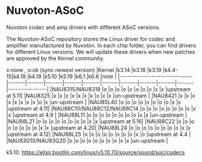# Nuvoton-ASoC
Nuvoton codec and amp drivers with different ASoC versions.

The Nuvoton-ASoC repository stores the Linux driver for codec and amplifier manufactured by Nuvoton. In each chip folder, you can find drivers for different Linux versions. We will update these drivers when new patches are approved by the Kernel community.

x:none , o:ok (sync newest version)
|Kernel                        |k3.14  |k3.18  |k3.19  |k4.4-15|k4.18  |k4.19  |k5.10  |k5.19  |k6.1   |k6.6   |note            |
|------------------------------|-------|-------|-------|-------|-------|-------|-------|-------|-------|-------|----------------|
|NAU8315/NAU8318               |o      |o      |o      |o      |o      |o      |o      |o      |x      |x      |upstream at 5.11|
|NAU8325                       |x      |x      |x      |x      |x      |x      |x      |x      |x      |x      |un-upstream     |
|NAU8421                       |x      |x      |x      |x      |x      |x      |x      |x      |o      |x      |un-upstream     |
|NAU85L40                      |o      |o      |o      |o      |o      |o      |o      |o      |x      |x      |upstream at 4.11|
|NAU88C10/NAU88C12/NAU88C14    |o      |o      |o      |o      |o      |o      |o      |o      |x      |x      |upstream at 4.9 |
|NAU88L11                      |o      |o      |o      |o      |o      |o      |o      |o      |x      |x      |un-upstream     |
|NAU88L21                      |o      |o      |o      |o      |o      |o      |o      |o      |x      |x      |upstream at 5.16|
|NAU88C22                      |o      |o      |o      |o      |o      |o      |o      |o      |x      |x      |upstream at 4.20|
|NAU88L24                      |o      |o      |o      |o      |o      |o      |o      |o      |x      |x      |upstream at 4.12|
|NAU88L25                      |o      |o      |o      |o      |o      |o      |o      |o      |x      |o      |upstream at 4.4 |
|NAU83G10/NAU83G20             |o      |o      |o      |o      |o      |o      |o      |o      |x      |x      |un-upstream     |

k5.10: https://elixir.bootlin.com/linux/v5.10.70/source/sound/soc/codecs
